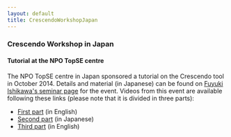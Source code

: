 ```yaml
---
layout: default
title: CrescendoWorkshopJapan
---
```


<h3><a name="recent-events" class="anchor" href="#recent-events"></a>Crescendo Workshop in Japan</h3>

<h4>Tutorial at the NPO TopSE centre</h4>

<p>The NPO TopSE centre in Japan sponsored a tutorial on the Crescendo tool in October 2014.  Details and material (in Japanese) can be found on <a href="http://research.nii.ac.jp/~f-ishikawa/crescendo/">Fuyuki Ishikawa's seminar page</a> for the event. Videos from this event are available following these links (please note that it is divided in three parts):</p>

- [First part](http://staff.iha.dk/pgl/CrescendoVideo/FirstVideo/) (in English)
- [Second part](http://staff.iha.dk/pgl/CrescendoVideo/SecondVideo/) (in Japanese)
- [Third part](http://staff.iha.dk/pgl/CrescendoVideo/ThirdVideo/) (in English)